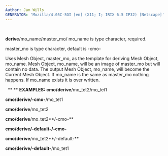 ```yaml
---
Author: Jan Wills
GENERATOR: 'Mozilla/4.05C-SGI [en] (X11; I; IRIX 6.5 IP32) [Netscape]'
---
```


 

**derive**/mo\_name/master\_mo/
mo\_name is type character, required.

master\_mo is type character, default is -cmo-

Uses Mesh Object, master\_mo, as the template for deriving Mesh Object,
mo\_name. Mesh Object, mo\_name, will be an image of master\_mo but will
contain no data. The output Mesh Object, mo\_name, will become the
Current Mesh Object. If mo\_name is the same as master\_mo nothing
happens. If mo\_name exists it is over written.

 
** ** **EXAMPLES:**
**cmo/derive**/mo\_tet2/mo\_tet1

**cmo/derive/-cmo-**/mo\_tet1

**cmo/derive**/mo\_tet2

**cmo/derive**/mo\_tet2**/-cmo-**

**cmo/derive/-default-/-cmo-**

**cmo/derive**/mo\_tet2**/-default-**

**cmo/derive/-default-**/mo\_tet1
